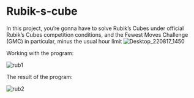 # Rubik-s-cube
In this project, you’re gonna have to solve Rubik’s Cubes under official Rubik’s Cubes
competition conditions, and the Fewest Moves Challenge (GMC) in particular, minus the
usual hour limit 
![Desktop_220817_1450](https://user-images.githubusercontent.com/49707389/185462621-30b15c53-cefd-4fcc-8de7-d0c41ec44764.gif)

Working with the program:

![rub1](https://user-images.githubusercontent.com/49707389/185462806-464d65cf-bea2-46a6-9276-4d54dcdc680d.PNG)

The result of the program:


![rub2](https://user-images.githubusercontent.com/49707389/185463020-84a18d40-fb8d-4861-b25b-3d0c55e7ea3f.PNG)
